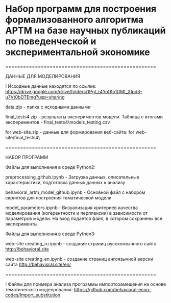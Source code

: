 # Набор программ для построения формализованного алгоритма АРТМ на базе научных публикаций по поведенческой и экспериментальной экономике
===================================================

ДАННЫЕ ДЛЯ МОДЕЛИРОВАНИЯ

! Исходные данные находятся по ссылке: https://drive.google.com/drive/folders/1PgLz4YofKo1DMt_XIpd3-u7Vt0bDTEmg?usp=sharing

data.zip - папка с исходными данными 

final_tests4.zip - результаты экспериментов модели. Таблица с итогами экспериментов - final_tests4\models_testing.csv

for web-site.zip - данные для формирования веб-сайта: for web-site\final_tests4\

===================================================

НАБОР ПРОГРАММ

Файлы для выполнения в среде Python2:

preprocessing_github.ipynb - Загрузка данных, описательные характеристики, подготовка данных данных к анализу

behavioral_artm_model_github.ipynb - Основной файл с набором скриптов для построения тематической модели

model_parameters.ipynb - Визуализация критериев качества моделирования (когерентности и перплексии) в зависимости от параметров модели. На вход подается файл, в котором сохранены все эксперименты

Файлы для выполнения в среде Python3:

web-site creating_ru.ipynb - создание страниц русскоязычного сайта http://behavioral.site

web-site creating_en.ipynb - создание страниц ангоязычной версии сайта http://behavioral.site/en/

===================================================

! Файлы для примера анализа программы импортозамещения на основе тематического моделрования:
https://github.com/behavioral-econ-codes/Import_substitution
